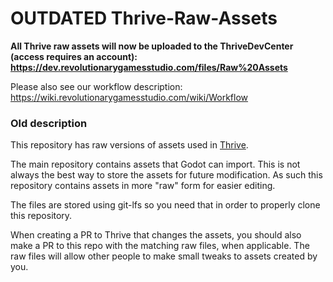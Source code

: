 # OUTDATED Thrive-Raw-Assets

**All Thrive raw assets will now be uploaded to the ThriveDevCenter (access requires an account): https://dev.revolutionarygamesstudio.com/files/Raw%20Assets**

Please also see our workflow description: https://wiki.revolutionarygamesstudio.com/wiki/Workflow

### Old description
This repository has raw versions of assets used in [Thrive](https://github.com/Revolutionary-Games/Thrive).

The main repository contains assets that Godot can import. This is not
always the best way to store the assets for future modification. As
such this repository contains assets in more "raw" form for easier editing.

The files are stored using git-lfs so you need that in order to properly clone this repository.

When creating a PR to Thrive that changes the assets, you should also
make a PR to this repo with the matching raw files, when
applicable. The raw files will allow other people to make small
tweaks to assets created by you.
